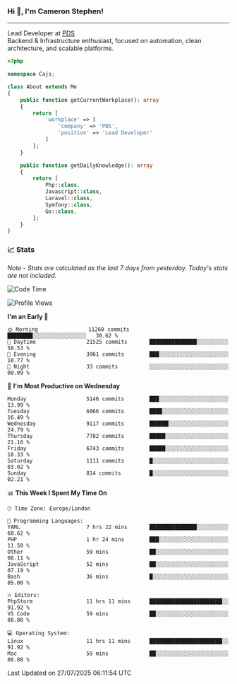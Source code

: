 ### Hi 👋, I'm Cameron Stephen!

---

Lead Developer at [PDS](https://prindatasolutions.co.uk)  
Backend & Infrastructure enthusiast, focused on automation, clean architecture, and scalable platforms.


```php
<?php

namespace Cajs;

class About extends Me
{
    public function getCurrentWorkplace(): array
    {
        return [
            'workplace' => [
                'company' => 'PDS',
                'position' => 'Lead Developer'
            ]
        ];
    }

    public function getDailyKnowledge(): array
    {
        return [
            Php::class,
            Javascript::class,
            Laravel::class,
            Symfony::class,
            Go::class,
        ];
    }
}
```

### 📈 Stats
<p><em>Note - Stats are calculated as the last 7 days from yesterday. Today's stats are not included.</em></p>


<!--START_SECTION:waka-->
![Code Time](http://img.shields.io/badge/Code%20Time-4%2C597%20hrs%2058%20mins-blue)

![Profile Views](http://img.shields.io/badge/Profile%20Views-0-blue)

**I'm an Early 🐤** 

```text
🌞 Morning                11260 commits       ████████░░░░░░░░░░░░░░░░░   30.62 % 
🌆 Daytime                21525 commits       ███████████████░░░░░░░░░░   58.53 % 
🌃 Evening                3961 commits        ███░░░░░░░░░░░░░░░░░░░░░░   10.77 % 
🌙 Night                  33 commits          ░░░░░░░░░░░░░░░░░░░░░░░░░   00.09 % 
```
📅 **I'm Most Productive on Wednesday** 

```text
Monday                   5146 commits        ███░░░░░░░░░░░░░░░░░░░░░░   13.99 % 
Tuesday                  6066 commits        ████░░░░░░░░░░░░░░░░░░░░░   16.49 % 
Wednesday                9117 commits        ██████░░░░░░░░░░░░░░░░░░░   24.79 % 
Thursday                 7782 commits        █████░░░░░░░░░░░░░░░░░░░░   21.16 % 
Friday                   6743 commits        █████░░░░░░░░░░░░░░░░░░░░   18.33 % 
Saturday                 1111 commits        █░░░░░░░░░░░░░░░░░░░░░░░░   03.02 % 
Sunday                   814 commits         █░░░░░░░░░░░░░░░░░░░░░░░░   02.21 % 
```


📊 **This Week I Spent My Time On** 

```text
🕑︎ Time Zone: Europe/London

💬 Programming Languages: 
YAML                     7 hrs 22 mins       ███████████████░░░░░░░░░░   60.62 % 
PHP                      1 hr 24 mins        ███░░░░░░░░░░░░░░░░░░░░░░   11.50 % 
Other                    59 mins             ██░░░░░░░░░░░░░░░░░░░░░░░   08.11 % 
JavaScript               52 mins             ██░░░░░░░░░░░░░░░░░░░░░░░   07.19 % 
Bash                     36 mins             █░░░░░░░░░░░░░░░░░░░░░░░░   05.00 % 

🔥 Editors: 
PhpStorm                 11 hrs 11 mins      ███████████████████████░░   91.92 % 
VS Code                  59 mins             ██░░░░░░░░░░░░░░░░░░░░░░░   08.08 % 

💻 Operating System: 
Linux                    11 hrs 11 mins      ███████████████████████░░   91.92 % 
Mac                      59 mins             ██░░░░░░░░░░░░░░░░░░░░░░░   08.08 % 
```


 Last Updated on 27/07/2025 06:11:54 UTC
<!--END_SECTION:waka-->
